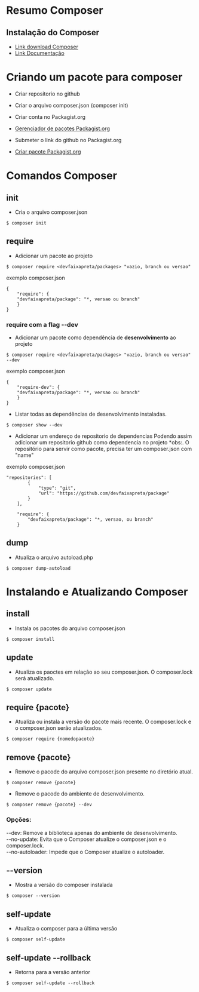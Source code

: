 # Resumo Composer

## Instalação do Composer
* [Link download Composer](https://getcomposer.org/download/)
* [Link Documentação](https://composer.docs.adielcristo.com/docs/composer/doc/1.9/introducao)


# Criando um pacote para composer
* Criar repositorio no github
* Criar o arquivo composer.json (composer init)
* Criar conta no Packagist.org
* [Gerenciador de pacotes Packagist.org](https://packagist.org/) 

* Submeter o link do github no Packagist.org
* [Criar pacote Packagist.org](https://packagist.org/packages/submit)

# Comandos Composer

## init
* Cria o arquivo composer.json
```
$ composer init
``` 

## require
* Adicionar um pacote ao projeto
```
$ composer require <devfaixapreta/packages> "vazio, branch ou versao"
```

exemplo composer.json
```
{
    "require": {
    "devfaixapreta/package": "*, versao ou branch"
    }
}
```
### require com a flag **--dev**
* Adicionar um pacote como dependência de **desenvolvimento** ao projeto
```
$ composer require <devfaixapreta/packages> "vazio, branch ou versao" --dev
```

exemplo composer.json
```
{
    "require-dev": {
    "devfaixapreta/package": "*, versao ou branch"
    }
}
```

* Listar todas as dependências de desenvolvimento instaladas. 
```
$ composer show --dev
```

* Adicionar um endereço de repositorio de dependencias
Podendo assim adicionar um repositorio github como dependencia no projeto
*obs:. O repositório para servir como pacote, precisa ter um composer.json com "name"

exemplo composer.json
```
"repositories": [
        {
            "type": "git",
            "url": "https://github.com/devfaixapreta/package"
        }
    ],

    "require": {
        "devfaixapreta/package": "*, versao, ou branch"
    }
```
## dump
* Atualiza o arquivo autoload.php
```
$ composer dump-autoload
```
# Instalando e Atualizando Composer

## install
* Instala os pacotes do arquivo composer.json
```
$ composer install
```

## update
* Atualiza os paoctes em relação ao seu composer.json. O composer.lock será atualizado.
```
$ composer update
```

## require {pacote}
* Atualiza ou instala a versão do pacote mais recente. O composer.lock e o composer.json serão atualizados.
```
$ composer require {nomedopacote}
```

## remove {pacote} 
* Remove o pacode do arquivo composer.json presente no diretório atual.
```
$ composer remove {pacote}
```

* Remove o pacode do ambiente de desenvolvimento.
```
$ composer remove {pacote} --dev
```
### Opções:

--dev: Remove a biblioteca apenas do ambiente de desenvolvimento.  
--no-update: Evita que o Composer atualize o composer.json e o composer.lock.  
--no-autoloader: Impede que o Composer atualize o autoloader.


## --version
* Mostra a versão do composer instalada
```
$ composer --version
```

## self-update
* Atualiza o composer para a última versão
```
$ composer self-update
```

## self-update --rollback
* Retorna para a versão anterior
```
$ composer self-update --rollback
```



